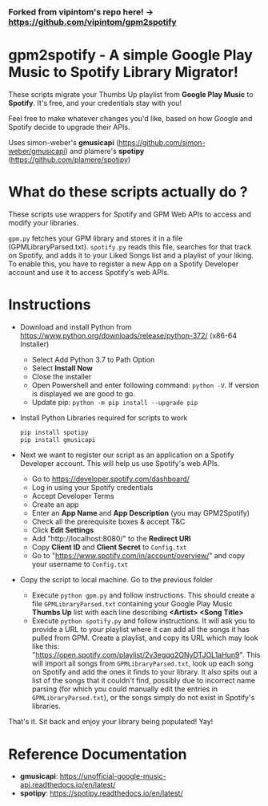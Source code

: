 ### Forked from vipintom's repo here! -> https://github.com/vipintom/gpm2spotify
# gpm2spotify - A simple Google Play Music to Spotify Library Migrator!

These scripts migrate your Thumbs Up playlist from **Google Play Music** to **Spotify**. It's free, and your credentials stay with you!

Feel free to make whatever changes you'd like, based on how Google and Spotify decide to upgrade their APIs.

Uses simon-weber's **gmusicapi** (https://github.com/simon-weber/gmusicapi) and plamere's **spotipy** (https://github.com/plamere/spotipy)
# What do these scripts actually do ?

These scripts use wrappers for Spotify and GPM Web APIs to access and modify your libraries. 

`gpm.py` fetches your GPM library and stores it in a file (GPMLibraryParsed.txt). `spotify.py` reads this file, searches for that track on Spotify, and adds it to your Liked Songs list and a playlist of your liking. To enable this, you have to register a new App on a Spotify Developer account and use it to access Spotify's web APIs. 

# Instructions

- Download and install Python from https://www.python.org/downloads/release/python-372/  (x86-64 Installer)
  - Select Add Python 3.7 to Path Option    
  - Select **Install Now**
  - Close the installer
  - Open Powershell and enter following command: `python -V`. If version is displayed we are good to go.
  - Update pip: `python -m pip install --upgrade pip`
       
- Install Python Libraries required for scripts to work
    ```bash
    pip install spotipy
    pip install gmusicapi
    ```

- Next we want to register our script as an application on a Spotify Developer account. This will help us use Spotify's web APIs.
  - Go to https://developer.spotify.com/dashboard/
  - Log in using your Spotify credentials
  - Accept Developer Terms
  - Create an app
  - Enter an **App Name** and **App Description** (you may GPM2Spotify)
  - Check all the prerequisite boxes & accept T&C
  - Click **Edit Settings**
  - Add "http://localhost:8080/" to the **Redirect URI**
  - Copy **Client ID** and **Client Secret** to `Config.txt`
  - Go to "https://www.spotify.com/in/account/overview/" and copy your username to `Config.txt`

- Copy the script to local machine. Go to the previous folder
  - Execute `python gpm.py` and follow instructions. This should create a file `GPMLibraryParsed.txt` containing your Google Play Music **Thumbs Up** list with each line describing **\<Artist> \<Song Title>**
  - Execute `python spotify.py` and follow instructions. It will ask you to provide a URL to your playlist where it can add all the songs it has pulled from GPM. Create a playlist, and copy its URL which may look like this: "https://open.spotify.com/playlist/2v3egqg2ONyDTJOL1aHun9". This will import all songs from `GPMLibraryParsed.txt`, look up each song on Spotify and add the ones it finds to your library. It also spits out a list of the songs that it couldn't find, possibly due to incorrect name parsing (for which you could manually edit the entries in `GPMLibraryParsed.txt`), or the songs simply do not exist in Spotify's libraries.
       
That's it. Sit back and enjoy your library being populated! Yay!

# Reference Documentation
- **gmusicapi**: https://unofficial-google-music-api.readthedocs.io/en/latest/
- **spotipy**: https://spotipy.readthedocs.io/en/latest/